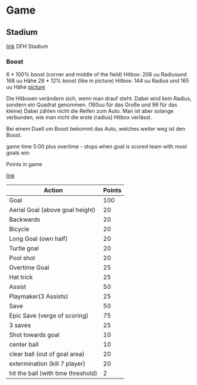 # Game

## Stadium 
 [link](https://rocketleague.fandom.com/wiki/DFH_Stadium)
 DFH Stadium 
### Boost

6 * 100% boost (corner and middle of the field)
Hitbox: 208 uu Radiusund 168 uu Hähe
28 * 12% boost  (like in picture)
Hitbox: 144 uu Radius und 165 uu Hähe
[picture](https://external-preview.redd.it/vdVj6_r4_bRb8qyzYPaeNjqgpNg8a_dO7eulrL7qM6c.png?auto=webp&s=44f2c0184ce142f33ea792b21f9761f9bfa89c93)

Die Hitboxen verändern sich, wenn man drauf steht. Dabei wird kein Radius, sondern ein Quadrat genommen.
(160uu für das Große und 96 für das kleine) Dabei zählen nicht die Reifen zum Auto. Man ist aber solange verbunden, wie man nicht die erste (radius) Hitbox verlässt.

Bei einem Duell um Boost bekommt das Auto, welches weiter weg ist den Boost.

game time 5:00 plus overtime - stops when goal is scored
team with most goals win

Points in game 

[link](https://rocketleague.fandom.com/wiki/Points)

Action | Points 
--- | ---
Goal| 100
Aerial Goal (above goal height) | 20
Backwards | 20 
Bicycle | 20
Long Goal (own half) | 20 
Turtle goal | 20
Pool shot | 20 
Overtime Goal | 25
Hat trick | 25
Assist | 50
Playmaker(3 Assists) | 25
Save | 50
Epic Save (verge of scoring)| 75
3 saves | 25
Shot towards goal | 10
center ball | 10
clear ball (out of goal area) | 20
extermination (kill 7 player) | 20
hit the ball (with time threshold) | 2

##
